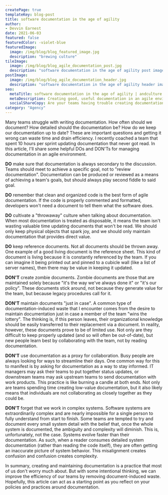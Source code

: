 ```yaml
---
createPage: true
templateKey: blog-post
title: software documentation in the age of agility
author:
- Devvin Earnest
date: 2021-06-03
featured: false
featuredColor: -violet-blue
featuredImage:
  image: /img/blog/blog_featured_image.jpg
  description: "brewing culture"
tileImage:
  image: /img/blog/blog_agile_documentation_post.jpg
  description: "software documentation in the age of agility post image"
postImage:
  image: /img/blog/blog_agile_documentation_header.jpg
  description: "software documentation in the age of agility header image"
seo:
  metaTitle: software documentation in the age of agility | andculture
  metaDescription: Creating good, useful documentation in an agile environment can be difficult. This article provides a few useful DOs and DON’Ts to help get you started.
  socialShareCopy: Are your teams having trouble creating documentation that works well in an agile environment? Check out this article for a few tips on upping your documentation game.
category: "Agency"
---
```

Many teams struggle with writing documentation. How often should we document? How detailed should the documentation be? How do we keep our documentation up to date? These are important questions and getting it wrong can waste time and drain efficiency. I recently coached a team that spent 10 hours per sprint updating documentation that never got read. In this article, I'll share some helpful DOs and DON'Ts for managing documentation in an agile environment.

**DO** make sure that documentation is always secondary to the discussion. Teams should meet to achieve a specific goal, not to "review documentation". Documentation can be produced or reviewed as a means of achieving a team's goals, but should always play second fiddle to said goal.

**DO** remember that clean and organized code is the best form of agile documentation. If the code is properly commented and formatted, developers won't need a document to tell them what the software does.

**DO** cultivate a "throwaway" culture when talking about documentation. When most documentation is treated as disposable, it means the team isn't wasting valuable time updating documents that won't be read. We should only keep physical objects that spark joy, and we should only maintain documentation that provides direct value.

**DO** keep reference documents. Not all documents should be thrown away. One example of a good living document is the reference sheet. This kind of document is living because it is constantly referenced by the team. If you can imagine it being printed out and pinned to a cubicle wall (like a list of server names), then there may be value in keeping it updated.

**DON'T** create zombie documents. Zombie documents are those that are maintained solely because "it's the way we've always done it" or "it's our policy". These documents stick around, not because they generate value for the team, but because legacy procedures call for it.

**DON'T** maintain documents "just in case".  A common type of documentation-induced waste that I encounter comes from the desire to maintain documentation just in case a member of the team "wins the lottery". The thinking is, if this person leaves, their organizational knowledge should be easily transferred to their replacement via a document. In reality, however, these documents prove to be of limited use. Not only are they difficult to keep properly updated (and so will often be out-of-date), but new people learn best by collaborating with the team, not by reading documentation.

**DON'T** use documentation as a proxy for collaboration. Busy people are always looking for ways to streamline their days. One common way for this to manifest is by asking for documentation as a way to stay informed. IT managers may ask their teams to put together status updates, or downstream teams may ask upstream teams to send documentation with work products. This practice is like burning a candle at both ends. Not only are teams spending time creating low-value documentation, but it also likely means that individuals are not collaborating as closely together as they could be.

**DON'T** forget that we work in complex systems. Software systems are extraordinarily complex and are nearly impossible for a single person to fully understand from start to finish. Some teams are tempted to try and document every small system detail with the belief that, once the whole system is documented, the ambiguity and complexity will diminish. This is, unfortunately, not the case. Systems evolve faster than their documentation. As such, when a reader consumes detailed system documentation (rather than reading the code itself), they are often getting an inaccurate picture of system behavior. This misalignment creates confusion and confusion creates complexity.

In summary, creating and maintaining documentation is a practice that most of us don't worry much about. But with some intentional thinking, we can improve the efficiency of our teams by removing document-induced waste. Hopefully, this article can act as a starting point as you reflect on your policies and practices around documentation. 